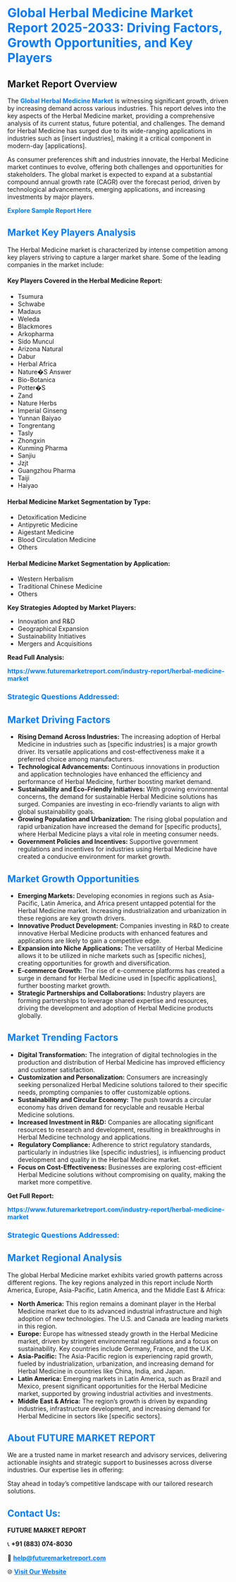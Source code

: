<h1 style="color: #007BFF;">Global Herbal Medicine Market Report 2025-2033: Driving Factors, Growth Opportunities, and Key Players</h1>

<section id="overview">
<h2>Market Report Overview</h2>
<p>The <a href="https://www.futuremarketreport.com/industry-report/herbal-medicine-market" style="color: #007BFF; text-decoration: none;"><strong>Global Herbal Medicine Market</strong></a> is witnessing significant growth, driven by increasing demand across various industries. This report delves into the key aspects of the Herbal Medicine market, providing a comprehensive analysis of its current status, future potential, and challenges. The demand for Herbal Medicine has surged due to its wide-ranging applications in industries such as [insert industries], making it a critical component in modern-day [applications].</p>
<p>As consumer preferences shift and industries innovate, the Herbal Medicine market continues to evolve, offering both challenges and opportunities for stakeholders. The global market is expected to expand at a substantial compound annual growth rate (CAGR) over the forecast period, driven by technological advancements, emerging applications, and increasing investments by major players.</p>
</section>

<section id="overview">
<p><a href="https://www.futuremarketreport.com/request-sample/reportId=30406" style="color: #007BFF; text-decoration: none;"><strong>Explore Sample Report Here</strong></a></p>
</section>

<section id="key-players">
<h2 style="color: #007BFF;">Market Key Players Analysis</h2>
<p>The Herbal Medicine market is characterized by intense competition among key players striving to capture a larger market share. Some of the leading companies in the market include:</p>
<h4>Key Players Covered in the Herbal Medicine Report:</h4>
<ul><li>Tsumura</li><li>Schwabe</li><li>Madaus</li><li>Weleda</li><li>Blackmores</li><li>Arkopharma</li><li>Sido Muncul</li><li>Arizona Natural</li><li>Dabur</li><li>Herbal Africa</li><li>Nature�S Answer</li><li>Bio-Botanica</li><li>Potter�S</li><li>Zand</li><li>Nature Herbs</li><li>Imperial Ginseng</li><li>Yunnan Baiyao</li><li>Tongrentang</li><li>Tasly</li><li>Zhongxin</li><li>Kunming Pharma</li><li>Sanjiu</li><li>Jzjt</li><li>Guangzhou Pharma</li><li>Taiji</li><li>Haiyao</li></ul>
<h4>Herbal Medicine Market Segmentation by Type:</h4>
<ul><li>Detoxification Medicine</li><li>Antipyretic Medicine</li><li>Aigestant Medicine</li><li>Blood Circulation Medicine</li><li>Others</li></ul>

<h4>Herbal Medicine Market Segmentation by Application:</h4>
<ul><li>Western Herbalism</li><li>Traditional Chinese Medicine</li><li>Others</li></ul>
<p><strong>Key Strategies Adopted by Market Players:</strong></p>
<ul>
<li>Innovation and R&D</li>
<li>Geographical Expansion</li>
<li>Sustainability Initiatives</li>
<li>Mergers and Acquisitions</li>
</ul>
</section>

<section>
<p><strong>Read Full Analysis: </strong></p><a href="https://www.futuremarketreport.com/industry-report/herbal-medicine-market" style="color: #007BFF; text-decoration: none;"><strong>https://www.futuremarketreport.com/industry-report/herbal-medicine-market</strong></a>
<h3 style="color: #007BFF;">Strategic Questions Addressed:</h3>
</section>

<section id="driving-factors">
<h2 style="color: #007BFF;">Market Driving Factors</h2>
<ul>
<li><strong>Rising Demand Across Industries:</strong> The increasing adoption of Herbal Medicine in industries such as [specific industries] is a major growth driver. Its versatile applications and cost-effectiveness make it a preferred choice among manufacturers.</li>
<li><strong>Technological Advancements:</strong> Continuous innovations in production and application technologies have enhanced the efficiency and performance of Herbal Medicine, further boosting market demand.</li>
<li><strong>Sustainability and Eco-Friendly Initiatives:</strong> With growing environmental concerns, the demand for sustainable Herbal Medicine solutions has surged. Companies are investing in eco-friendly variants to align with global sustainability goals.</li>
<li><strong>Growing Population and Urbanization:</strong> The rising global population and rapid urbanization have increased the demand for [specific products], where Herbal Medicine plays a vital role in meeting consumer needs.</li>
<li><strong>Government Policies and Incentives:</strong> Supportive government regulations and incentives for industries using Herbal Medicine have created a conducive environment for market growth.</li>
</ul>
</section>

<section id="growth-opportunities">
<h2 style="color: #007BFF;">Market Growth Opportunities</h2>
<ul>
<li><strong>Emerging Markets:</strong> Developing economies in regions such as Asia-Pacific, Latin America, and Africa present untapped potential for the Herbal Medicine market. Increasing industrialization and urbanization in these regions are key growth drivers.</li>
<li><strong>Innovative Product Development:</strong> Companies investing in R&D to create innovative Herbal Medicine products with enhanced features and applications are likely to gain a competitive edge.</li>
<li><strong>Expansion into Niche Applications:</strong> The versatility of Herbal Medicine allows it to be utilized in niche markets such as [specific niches], creating opportunities for growth and diversification.</li>
<li><strong>E-commerce Growth:</strong> The rise of e-commerce platforms has created a surge in demand for Herbal Medicine used in [specific applications], further boosting market growth.</li>
<li><strong>Strategic Partnerships and Collaborations:</strong> Industry players are forming partnerships to leverage shared expertise and resources, driving the development and adoption of Herbal Medicine products globally.</li>
</ul>
</section>

<section id="trending-factors">
<h2 style="color: #007BFF;">Market Trending Factors</h2>
<ul>
<li><strong>Digital Transformation:</strong> The integration of digital technologies in the production and distribution of Herbal Medicine has improved efficiency and customer satisfaction.</li>
<li><strong>Customization and Personalization:</strong> Consumers are increasingly seeking personalized Herbal Medicine solutions tailored to their specific needs, prompting companies to offer customizable options.</li>
<li><strong>Sustainability and Circular Economy:</strong> The push towards a circular economy has driven demand for recyclable and reusable Herbal Medicine solutions.</li>
<li><strong>Increased Investment in R&D:</strong> Companies are allocating significant resources to research and development, resulting in breakthroughs in Herbal Medicine technology and applications.</li>
<li><strong>Regulatory Compliance:</strong> Adherence to strict regulatory standards, particularly in industries like [specific industries], is influencing product development and quality in the Herbal Medicine market.</li>
<li><strong>Focus on Cost-Effectiveness:</strong> Businesses are exploring cost-efficient Herbal Medicine solutions without compromising on quality, making the market more competitive.</li>
</ul>
</section>

<section>
<p><strong>Get Full Report: </strong></p><a href="https://www.futuremarketreport.com/industry-report/herbal-medicine-market" style="color: #007BFF; text-decoration: none;"><strong>https://www.futuremarketreport.com/industry-report/herbal-medicine-market</strong></a>
<h3 style="color: #007BFF;">Strategic Questions Addressed:</h3>
</section>


<section id="regional-analysis">
<h2 style="color: #007BFF;">Market Regional Analysis</h2>
<p>The global Herbal Medicine market exhibits varied growth patterns across different regions. The key regions analyzed in this report include North America, Europe, Asia-Pacific, Latin America, and the Middle East & Africa:</p>
<ul>
<li><strong>North America:</strong> This region remains a dominant player in the Herbal Medicine market due to its advanced industrial infrastructure and high adoption of new technologies. The U.S. and Canada are leading markets in this region.</li>
<li><strong>Europe:</strong> Europe has witnessed steady growth in the Herbal Medicine market, driven by stringent environmental regulations and a focus on sustainability. Key countries include Germany, France, and the U.K.</li>
<li><strong>Asia-Pacific:</strong> The Asia-Pacific region is experiencing rapid growth, fueled by industrialization, urbanization, and increasing demand for Herbal Medicine in countries like China, India, and Japan.</li>
<li><strong>Latin America:</strong> Emerging markets in Latin America, such as Brazil and Mexico, present significant opportunities for the Herbal Medicine market, supported by growing industrial activities and investments.</li>
<li><strong>Middle East & Africa:</strong> The region’s growth is driven by expanding industries, infrastructure development, and increasing demand for Herbal Medicine in sectors like [specific sectors].</li>
</ul>
</section>

<footer>
<h2 style="color: #007BFF;">About FUTURE MARKET REPORT</h2>
<p>We are a trusted name in market research and advisory services, delivering actionable insights and strategic support to businesses across diverse industries. Our expertise lies in offering:</p>

<p>Stay ahead in today’s competitive landscape with our tailored research solutions.</p>

<h2 style="color: #007BFF;">Contact Us:</h2>
<p><strong>FUTURE MARKET REPORT</strong></p>
<p>📞 <strong>+91 (883) 074-8030</strong></p>
<p>📧 <strong><a href="mailto:help@futuremarketreport.com" style="color: #007BFF;">help@futuremarketreport.com</a></strong></p>
<p>🌐 <strong><a href="https://www.futuremarketreport.com/" style="color: #007BFF;">Visit Our Website</a></strong></p>
</footer>